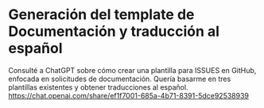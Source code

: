 # Generación del template de Documentación y traducción al español


Consulté a ChatGPT sobre cómo crear una plantilla para ISSUES en GitHub, enfocada en solicitudes de documentación. Quería basarme en tres plantillas existentes y obtener traducciones al español.
https://chat.openai.com/share/ef1f7001-685a-4b71-8391-5dce92538939